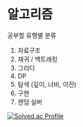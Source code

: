 # 알고리즘

공부할 유형별 분류

1. 자료구조
2. 재귀 / 백트래킹
3. 그리디
4. DP
5. 탐색 (깊이, 너비, 이진)
6. 구현
7. 랜덤 실버

[![Solved.ac Profile](http://mazassumnida.wtf/api/v2/generate_badge?boj=surplus10)](https://solved.ac/surplus10/)
